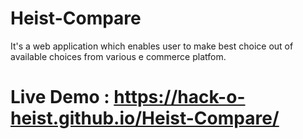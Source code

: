 # Heist-Compare
It's a web application which enables user to make best choice out of available choices from various e commerce platfom.
# Live Demo : https://hack-o-heist.github.io/Heist-Compare/

